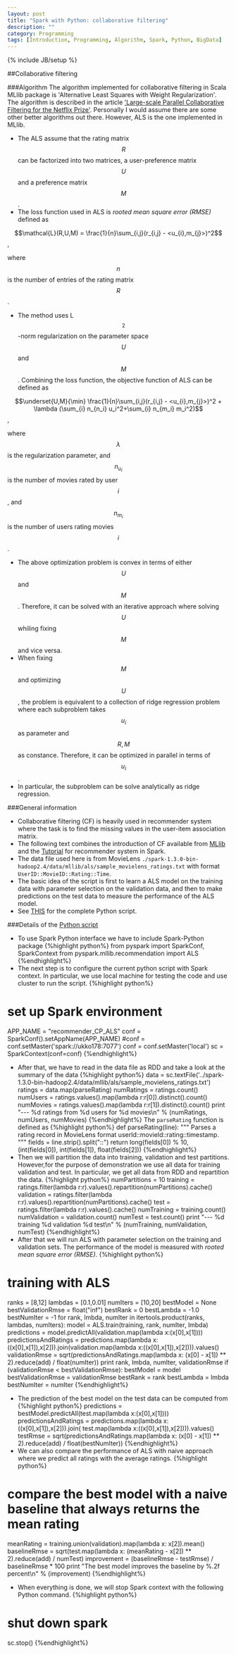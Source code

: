 ```yaml
---
layout: post
title: "Spark with Python: collaborative filtering"
description: ""
category: Programming
tags: [Introduction, Programming, Algorithm, Spark, Python, BigData]
---
```

{% include JB/setup %}


<script type="text/javascript"
 src="http://cdn.mathjax.org/mathjax/latest/MathJax.js?config=TeX-AMS-MML_HTMLorMML">
</script>

##Collaborative filtering

###Algorithm
The algorithm implemented for collaborative filtering in Scala MLlib package is 'Alternative Least Squares with Weight Regularization'. The algorithm is described in the article ['Large-scale Parallel Collaborative Filtering for the Netflix Prize'](http://dl.acm.org/citation.cfm?id=1424269). Personally I would assume there are some other better algorithms out there. However, ALS is the one implemented in MLlib.

- The ALS assume that the rating matrix $$R$$ can be factorized into two matrices, a user-preference matrix $$U$$ and a preference matrix $$M$$.
- The loss function used in ALS is _rooted mean square error (RMSE)_ defined as 

$$\mathcal{L}(R,U,M) = \frac{1}{n}\sum_{i,j}(r_{i,j} - <u_{i},m_{j}>)^2$$,

where $$n$$ is the number of entries of the rating matrix $$R$$.

- The method uses L$$_2$$-norm regularization on the parameter space $$U$$ and $$M$$. Combining the loss function, the objective function of ALS can be defined as

$$\underset{U,M}{\min} \frac{1}{n}\sum_{i,j}(r_{i,j} - <u_{i},m_{j}>)^2 + \lambda (\sum_{i} n_{n_i} u_i^2+\sum_{i} n_{m_i} m_i^2)$$,

where $$\lambda$$ is the regularization parameter, and $$n_{u_i}$$ is the number of movies rated by user $$i$$, and $$n_{m_i}$$ is the number of users rating movies $$i$$.

- The above optimization problem is convex in terms of either $$U$$ and $$M$$. Therefore, it can be solved with an iterative approach where solving $$U$$ whiling fixing $$M$$ and vice versa.
- When fixing $$M$$ and optimizing $$U$$, the problem is equivalent to a collection of ridge regression problem where each subproblem takes $$u_i$$ as parameter and $$R, M$$ as constance. Therefore, it can be optimized in parallel in terms of $$u_i$$.
- In particular, the subproblem can be solve analytically as ridge regression.

###General information
- Collaborative filtering (CF) is heavily used in recommender system where the task is to find the missing values in the user-item association matrix.
- The following text combines the introduction of CF available from [MLlib](https://spark.apache.org/docs/latest/mllib-collaborative-filtering.html) and the [Tutorial](https://databricks-training.s3.amazonaws.com/movie-recommendation-with-mllib.html) for recommender system in Spark.
- The data file used here is from MovieLens `./spark-1.3.0-bin-hadoop2.4/data/mllib/als/sample_movielens_ratings.txt` with format `UserID::MovieID::Rating::Time`.
- The basic idea of the script is first to learn a ALS model on the training data with parameter selection on the validation data, and then to make predictions on the test data to measure the performance of the ALS model.
- See [THIS](http://hongyusu.github.io/mypages/code_recommender_CP_ALS.md) for the complete Python script.

###Details of the [Python script](http://hongyusu.github.io/myfiles/recommender_CP_ALS.py)
- To use Spark Python interface we have to include Spark-Python package
{%highlight python%}
from pyspark import SparkConf, SparkContext
from pyspark.mllib.recommendation import ALS
{%endhighlight%}
- The next step is to configure the current python script with Spark context. In particular, we use local machine for testing the code and use cluster to run the script. 
{%highlight python%}
# set up Spark environment
APP_NAME = "recommender_CP_ALS"
conf = SparkConf().setAppName(APP_NAME)
#conf = conf.setMaster('spark://ukko178:7077')
conf = conf.setMaster('local')
sc = SparkContext(conf=conf)
{%endhighlight%}
- After that, we have to read in the data file as RDD and take a look at the summary of the data
{%highlight python%}
data = sc.textFile('../spark-1.3.0-bin-hadoop2.4/data/mllib/als/sample_movielens_ratings.txt')
ratings = data.map(parseRating)
numRatings  = ratings.count()
numUsers    = ratings.values().map(lambda r:r[0]).distinct().count()
numMovies   = ratings.values().map(lambda r:r[1]).distinct().count()
print "--- %d ratings from %d users for %d movies\n" % (numRatings, numUsers, numMovies)
{%endhighlight%}
The `parseRating` function is defined as
{%highlight python%}
def parseRating(line):
    """
    Parses a rating record in MovieLens format userId::movieId::rating::timestamp.
    """
    fields = line.strip().split("::")
    return long(fields[0]) % 10, (int(fields[0]), int(fields[1]), float(fields[2]))
{%endhighlight%}
- Then we will partition the data into training, validation and test partitions. However,for the purpose of demonstration we use all data for training validation and test. In particular, we get all data from RDD and repartition the data.
{%highlight python%}
numPartitions = 10
training    = ratings.filter(lambda r:r).values().repartition(numPartitions).cache()
validation  = ratings.filter(lambda r:r).values().repartition(numPartitions).cache()
test        = ratings.filter(lambda r:r).values().cache()
numTraining         = training.count()
numValidation       = validation.count()
numTest             = test.count()
print "--- %d training %d validation %d test\n" % (numTraining, numValidation, numTest)
{%endhighlight%}
- After that we will run ALS with parameter selection on the training and validation sets. The performance of the model is measured with _rooted mean square error (RMSE)_.
{%highlight python%}
# training with ALS
ranks       = [8,12]
lambdas     = [0.1,0.01]
numIters    = [10,20]
bestModel   = None
bestValidationRmse = float("inf")
bestRank    = 0
bestLambda  = -1.0
bestNumIter = -1
for rank, lmbda, numIter in itertools.product(ranks, lambdas, numIters):
    model                   = ALS.train(training, rank, numIter, lmbda)
    predictions             = model.predictAll(validation.map(lambda x:(x[0],x[1])))
    predictionsAndRatings   = predictions.map(lambda x:((x[0],x[1]),x[2])).join(validation.map(lambda x:((x[0],x[1]),x[2]))).values()
    validationRmse          = sqrt(predictionsAndRatings.map(lambda x: (x[0] - x[1]) ** 2).reduce(add) / float(numIter))
    print rank, lmbda, numIter, validationRmse
    if (validationRmse < bestValidationRmse):
        bestModel = model
        bestValidationRmse = validationRmse
        bestRank = rank
        bestLambda = lmbda
        bestNumIter = numIter
{%endhighlight%}
- The prediction of the best model on the test data can be computed from
{%highlight python%}
predictions                  = bestModel.predictAll(test.map(lambda x:(x[0],x[1])))
predictionsAndRatings        = predictions.map(lambda x:((x[0],x[1]),x[2])).join( test.map(lambda x:((x[0],x[1]),x[2]))).values()
testRmse                     = sqrt(predictionsAndRatings.map(lambda x: (x[0] - x[1]) ** 2).reduce(add) / float(bestNumIter))
{%endhighlight%}
- We can also compare the performance of ALS with naive approach where we predict all ratings with the average ratings.
{%highlight python%}
# compare the best model with a naive baseline that always returns the mean rating
meanRating = training.union(validation).map(lambda x: x[2]).mean()
baselineRmse = sqrt(test.map(lambda x: (meanRating - x[2]) ** 2).reduce(add) / numTest)
improvement = (baselineRmse - testRmse) / baselineRmse * 100
print "The best model improves the baseline by %.2f percent\n" % (improvement)
{%endhighlight%}
- When everything is done, we will stop Spark context with the following Python command.
{%highlight python%}
# shut down spark
sc.stop()
{%endhighlight%}



